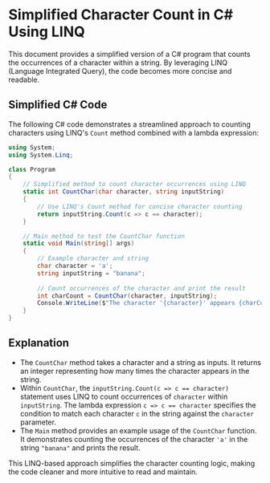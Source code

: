 # Simplified Character Count in C# Using LINQ

This document provides a simplified version of a C# program that counts the occurrences of a character within a string. By leveraging LINQ (Language Integrated Query), the code becomes more concise and readable.

## Simplified C# Code

The following C# code demonstrates a streamlined approach to counting characters using LINQ's `Count` method combined with a lambda expression:

```csharp
using System;
using System.Linq;

class Program
{
    // Simplified method to count character occurrences using LINQ
    static int CountChar(char character, string inputString)
    {
        // Use LINQ's Count method for concise character counting
        return inputString.Count(c => c == character);
    }

    // Main method to test the CountChar function
    static void Main(string[] args)
    {
        // Example character and string
        char character = 'a';
        string inputString = "banana";
        
        // Count occurrences of the character and print the result
        int charCount = CountChar(character, inputString);
        Console.WriteLine($"The character '{character}' appears {charCount} times in the string '{inputString}'.");
    }
}
```

## Explanation

- The `CountChar` method takes a character and a string as inputs. It returns an integer representing how many times the character appears in the string.
- Within `CountChar`, the `inputString.Count(c => c == character)` statement uses LINQ to count occurrences of `character` within `inputString`. The lambda expression `c => c == character` specifies the condition to match each character `c` in the string against the `character` parameter.
- The `Main` method provides an example usage of the `CountChar` function. It demonstrates counting the occurrences of the character `'a'` in the string `"banana"` and prints the result.

This LINQ-based approach simplifies the character counting logic, making the code cleaner and more intuitive to read and maintain.
